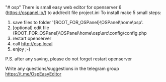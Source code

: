 "# osp" 
There is small easy web editor for openserver 6 (https://ospanel.io/) to add/edit file project.ini
To install make 5 small steps:
1. save files to folder '{ROOT_FOR_OSPanel}\OSPanel\home\osp\'.
2. [optional] edit file {ROOT_FOR_OSPanel}\OSPanel\home\osp\src\config\config.php
3. restart openserver
4. call http://osp.local
5. enjoy ;-)

P.S. after any saving, please do not forget restart openserver   

Write any questions/suggestions in the telegram group https://t.me/OspEasyEditor

